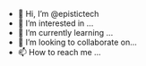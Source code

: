 - 👋 Hi, I’m @epistictech
- 👀 I’m interested in ...
- 🌱 I’m currently learning ...
- 💞️ I’m looking to collaborate on...
- 📫 How to reach me ...

<!---
epistictech/epistictech is a ✨ special ✨ repository because its `README.md` (this file) appears on your GitHub profile.
You can click the Preview link to take a look at your changes.
--->
